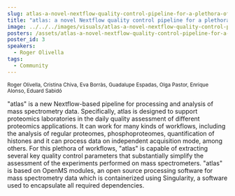 ```yaml
---
slug: atlas-a-novel-nextflow-quality-control-pipeline-for-a-plethora-of-mass-spectrometry-workflows
title: "atlas: a novel Nextflow quality control pipeline for a plethora of mass spectrometry workflows"
image: ../../../images/visuals/atlas-a-novel-nextflow-quality-control-pipeline-for-a-plethora-of-mass-spectrometry-workflows.png
posters: /assets/atlas-a-novel-nextflow-quality-control-pipeline-for-a-plethora-of-mass-spectrometry-workflows.pdf
poster_id: 3
speakers:
  - Roger Olivella
tags:
  - Community
---
```

<div className="mb-8">
  <small className="typo-small">
    Roger Olivella, Cristina Chiva, Eva Borràs, Guadalupe Espadas, Olga Pastor, Enrique Alonso, Eduard Sabidó
  </small>
</div>

"atlas" is a new Nextflow-based pipeline for processing and analysis of mass spectrometry data. Specifically, atlas is designed to support proteomics laboratories in the daily quality assessment of different proteomics applications. It can work for many kinds of workflows, including the analysis of regular proteomes, phosphoproteomes, quantification of histones and it can process data on independent acquisition mode, among others. For this plethora of workflows, "atlas" is capable of extracting several key quality control parameters that substantially simplify the assessment of the experiments performed on mass spectrometers. "atlas" is based on OpenMS modules, an open source processing software for mass spectrometry data which is containerized using Singularity, a software used to encapsulate all required dependencies.
